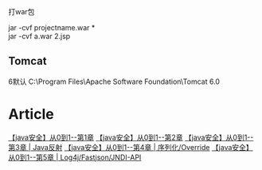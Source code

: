 

打war包

jar -cvf projectname.war *  
jar -cvf a.war 2.jsp

## Tomcat
6默认 C:\Program Files\Apache Software Foundation\Tomcat 6.0


# Article
[【java安全】从0到1--第1章](https://mp.weixin.qq.com/s/qTMjXKA0fy_C7LLTkx790Q)
[【java安全】从0到1--第2章](https://mp.weixin.qq.com/s/5ix7s6SdY8RpXPCir0FTuw)
[【java安全】从0到1--第3章 | Java反射](https://mp.weixin.qq.com/s/DlAMLGf6A9lNbbhtjnyZgQ)
[【java安全】从0到1--第4章 | 序列化/Override](https://mp.weixin.qq.com/s/rqDYmH5S5HPLs-j6o-KdZw)
[【java安全】从0到1--第5章 | Log4j/Fastjson/JNDI-API](https://mp.weixin.qq.com/s/llZf_0n04geXLakV_ssZrQ)
